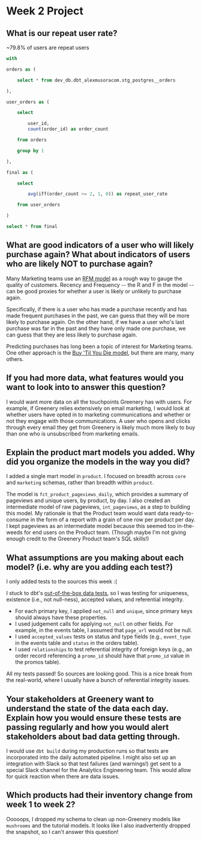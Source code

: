 
# Week 2 Project

## What is our repeat user rate?

~79.8% of users are repeat users

```sql
with

orders as (

    select * from dev_db.dbt_alexmusoracom.stg_postgres__orders

),

user_orders as (

    select

        user_id,
        count(order_id) as order_count

    from orders

    group by 1

),

final as (

    select

        avg(iff(order_count >= 2, 1, 0)) as repeat_user_rate

    from user_orders

)

select * from final
```

## What are good indicators of a user who will likely purchase again? What about indicators of users who are likely NOT to purchase again? 

Many Marketing teams use an [RFM model](https://docs.getdbt.com/blog/historical-user-segmentation) as a rough way to gauge the quality of customers. Recency and Frequency -- the R and F in the model -- can be good proxies for whether a user is likely or unlikely to purchase again.

Specifically, if there is a user who has made a purchase recently and has made frequent purchases in the past, we can guess that they will be more likely to purchase again. On the other hand, if we have a user who's last purchase was far in the past and they have only made one purchase, we can guess that they are less likely to purchase again.

Predicting purchases has long been a topic of interest for Marketing teams. One other approach is the [Buy 'Til You Die model](https://en.wikipedia.org/wiki/Buy_Till_you_Die), but there are many, many others.


## If you had more data, what features would you want to look into to answer this question?

I would want more data on all the touchpoints Greenery has with users. For example, if Greenery relies extensively on email marketing, I would look at whether users have opted in to marketing communications and whether or not they engage with those communications. A user who opens and clicks through every email they get from Greenery is likely much more likely to buy than one who is unsubscribed from marketing emails.

## Explain the product mart models you added. Why did you organize the models in the way you did?

I added a single mart model in `product`. I focused on breadth across `core` and `marketing` schemas, rather than breadth within `product`.

The model is `fct_product_pageviews_daily`, which provides a summary of pageviews and unique users, by product, by day. I also created an intermediate model of raw pageviews, `int_pageviews`, as a step to building this model. My rationale is that the Product team would want data ready-to-consume in the form of a report with a grain of one row per product per day. I kept pageviews as an intermediate model because this seemed too in-the-weeds for end users on the Product team. (Though maybe I'm not giving enough credit to the Greenery Product team's SQL skills!)

## What assumptions are you making about each model? (i.e. why are you adding each test?)

I only added tests to the sources this week :(

I stuck to dbt's [out-of-the-box data tests](https://docs.getdbt.com/reference/resource-properties/data-tests#out-of-the-box-data-tests), so I was testing for uniqueness, existence (i.e., not null-ness), accepted values, and referential integrity.

- For each primary key, I applied `not_null` and `unique`, since primary keys should always have these properties.
- I used judgement calls for applying `not_null` on other fields. For example, in the events table, I assumed that `page_url` would not be null.
- I used `accepted_values` tests on status and type fields (e.g., `event_type` in the events table and `status` in the orders table).
- I used `relationships` to test referential integrity of foreign keys (e.g., an order record referencing a `promo_id` should have that `promo_id` value in the promos table).

All my tests passed! So sources are looking good. This is a nice break from the real-world, where I usually have a bunch of referential integrity issues.

## Your stakeholders at Greenery want to understand the state of the data each day. Explain how you would ensure these tests are passing regularly and how you would alert stakeholders about bad data getting through.

I would use `dbt build` during my production runs so that tests are incorporated into the daily automated pipeline. I might also set up an integration with Slack so that test failures (and warnings!) get sent to a special Slack channel for the Analytics Engineering team. This would allow for quick reaction when there are data issues.

## Which products had their inventory change from week 1 to week 2? 

Ooooops, I dropped my schema to clean up non-Greenery models like `mushrooms` and the tutorial models. It looks like I also inadvertently dropped the snapshot, so I can't answer this question!
